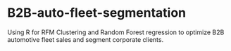 # B2B-auto-fleet-segmentation
Using R for RFM Clustering and Random Forest regression to optimize B2B automotive fleet sales and segment corporate clients.
